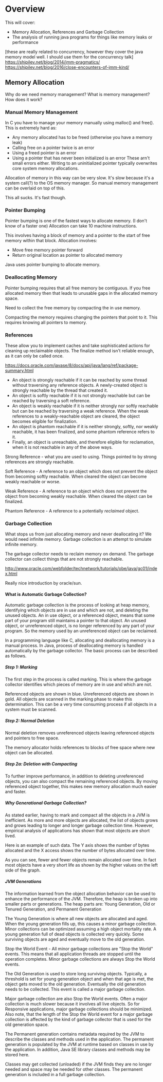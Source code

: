 Overview
========

This will cover:
 * Memory Allocation, References and Garbage Collection
 * The analysis of running java programs for things like memory leaks or performance

[these are really related to concurrency, however they cover the java memory model well.
 I should use them for the concurrency talk]
https://shipilev.net/blog/2014/jmm-pragmatics/
https://shipilev.net/blog/2016/close-encounters-of-jmm-kind/

Memory Allocation
-----------------

Why do we need memory management?
What is memory management?
How does it work?

### Manual Memory Management

In C you have to manage your memory manually using malloc() and free().
This is extremely hard as:
 * Any memory allocated has to be freed (otherwise you have a memory leak)
 * Calling free on a pointer twice is an error
 * Using a freed pointer is an error
 * Using a pointer that has never been initialized is an error
These arn't small errors either.
Writing to an uninitialized pointer typically overwrites core system memory allocations.

Allocation of memory in this way can be very slow.
It's slow because it's a system call(?) to the OS memory manager.
So manual memory management can be overlaid on top of this.

This all sucks.
It's fast though.

### Pointer Bumping

Pointer bumping is one of the fastest ways to allocate memory. (I don't know of a faster one)
Allocation can take 10 machine instructions.

This involves having a block of memory and a pointer to the start of free memory within that block.
Allocation involves:

 * Move free memory pointer forward
 * Return original location as pointer to allocated memory

Java uses pointer bumping to allocate memory.

### Deallocating Memory

Pointer bumping requires that all free memory be contiguous.
If you free allocated memory then that leads to unusable gaps in the allocated memory space.

Need to collect the free memory by compacting the in use memory.

Compacting the memory requires changing the pointers that point to it.
This requires knowing all pointers to memory.

### References

These allow you to implement caches and take sophisticated actions for cleaning up reclaimable objects.
The finalize method isn't reliable enough, as it can only be called once.

https://docs.oracle.com/javase/8/docs/api/java/lang/ref/package-summary.html

 * An object is strongly reachable if it can be reached by some thread without traversing any reference objects. A newly-created object is strongly reachable by the thread that created it.
 * An object is softly reachable if it is not strongly reachable but can be reached by traversing a soft reference.
 * An object is weakly reachable if it is neither strongly nor softly reachable but can be reached by traversing a weak reference. When the weak references to a weakly-reachable object are cleared, the object becomes eligible for finalization.
 * An object is phantom reachable if it is neither strongly, softly, nor weakly reachable, it has been finalized, and some phantom reference refers to it.
 * Finally, an object is unreachable, and therefore eligible for reclamation, when it is not reachable in any of the above ways. 

Strong Reference - what you are used to using.
Things pointed to by strong references are strongly reachable.

Soft Reference - A reference to an object which does not prevent the object from becoming softly reachable.
When cleared the object can become weakly reachable or worse.

Weak Reference - A reference to an object which does not prevent the object from becoming weakly reachable.
When cleared the object can be finalized.

Phantom Reference - A reference to a potentially *reclaimed* object.

### Garbage Collection

What stops us from just allocating memory and never deallocating it?
We would need infinite memory.
Garbage collection is an attempt to simulate infinite memory.

The garbage collector needs to reclaim memory on demand.
The garbage collector can collect things that are not strongly reachable.

http://www.oracle.com/webfolder/technetwork/tutorials/obe/java/gc01/index.html

Really nice introduction by oracle/sun.

#### What is Automatic Garbage Collection?

Automatic garbage collection is the process of looking at heap memory, identifying which objects are in use and which are not, and deleting the unused objects. An in use object, or a referenced object, means that some part of your program still maintains a pointer to that object. An unused object, or unreferenced object, is no longer referenced by any part of your program. So the memory used by an unreferenced object can be reclaimed.

In a programming language like C, allocating and deallocating memory is a manual process. In Java, process of deallocating memory is handled automatically by the garbage collector. The basic process can be described as follows.

##### Step 1: Marking

The first step in the process is called marking. This is where the garbage collector identifies which pieces of memory are in use and which are not.

Referenced objects are shown in blue. Unreferenced objects are shown in gold. All objects are scanned in the marking phase to make this determination. This can be a very time consuming process if all objects in a system must be scanned.

##### Step 2: Normal Deletion

Normal deletion removes unreferenced objects leaving referenced objects and pointers to free space.

The memory allocator holds references to blocks of free space where new object can be allocated.

##### Step 2a: Deletion with Compacting

To further improve performance, in addition to deleting unreferenced objects, you can also compact the remaining referenced objects. By moving referenced object together, this makes new memory allocation much easier and faster.

##### Why Generational Garbage Collection?

As stated earlier, having to mark and compact all the objects in a JVM is inefficient. As more and more objects are allocated, the list of objects grows and grows leading to longer and longer garbage collection time. However, empirical analysis of applications has shown that most objects are short lived.

Here is an example of such data. The Y axis shows the number of bytes allocated and the X access shows the number of bytes allocated over time.

As you can see, fewer and fewer objects remain allocated over time. In fact most objects have a very short life as shown by the higher values on the left side of the graph.

##### JVM Generations

The information learned from the object allocation behavior can be used to enhance the performance of the JVM. Therefore, the heap is broken up into smaller parts or generations. The heap parts are: Young Generation, Old or Tenured Generation, and Permanent Generation

The Young Generation is where all new objects are allocated and aged. When the young generation fills up, this causes a minor garbage collection. Minor collections can be optimized assuming a high object mortality rate. A young generation full of dead objects is collected very quickly. Some surviving objects are aged and eventually move to the old generation.

Stop the World Event - All minor garbage collections are "Stop the World" events. This means that all application threads are stopped until the operation completes. Minor garbage collections are always Stop the World events.

The Old Generation is used to store long surviving objects. Typically, a threshold is set for young generation object and when that age is met, the object gets moved to the old generation. Eventually the old generation needs to be collected. This event is called a major garbage collection.

Major garbage collection are also Stop the World events. Often a major collection is much slower because it involves all live objects. So for Responsive applications, major garbage collections should be minimized. Also note, that the length of the Stop the World event for a major garbage collection is affected by the kind of garbage collector that is used for the old generation space.

The Permanent generation contains metadata required by the JVM to describe the classes and methods used in the application. The permanent generation is populated by the JVM at runtime based on classes in use by the application. In addition, Java SE library classes and methods may be stored here.

Classes may get collected (unloaded) if the JVM finds they are no longer needed and space may be needed for other classes. The permanent generation is included in a full garbage collection.
